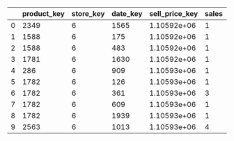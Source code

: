 |    |   product_key |   store_key |   date_key |   sell_price_key |   sales |   sales_value |
|----|---------------|-------------|------------|------------------|---------|---------------|
|  0 |          2349 |           6 |       1565 |      1.10592e+06 |       1 |         14.47 |
|  1 |          1588 |           6 |        175 |      1.10592e+06 |       1 |          6.97 |
|  2 |          1588 |           6 |        483 |      1.10592e+06 |       1 |          6.97 |
|  3 |          1781 |           6 |       1630 |      1.10592e+06 |       1 |          1.94 |
|  4 |           286 |           6 |        909 |      1.10593e+06 |       1 |          5.94 |
|  5 |          1782 |           6 |        126 |      1.10593e+06 |       1 |          5.47 |
|  6 |          1782 |           6 |        361 |      1.10593e+06 |       3 |         16.41 |
|  7 |          1782 |           6 |        609 |      1.10593e+06 |       1 |          5.47 |
|  8 |          1782 |           6 |       1939 |      1.10593e+06 |       1 |          5.84 |
|  9 |          2563 |           6 |       1013 |      1.10593e+06 |       4 |          5.92 |